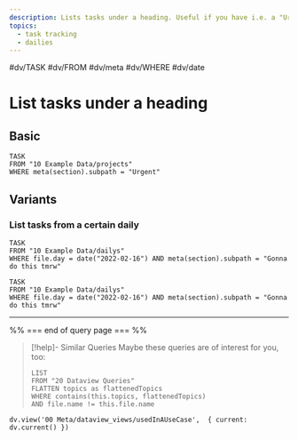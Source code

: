 ```yaml
---
description: Lists tasks under a heading. Useful if you have i.e. a "Urgent" heading in project files
topics:
  - task tracking
  - dailies
---
```

 #dv/TASK #dv/FROM #dv/meta #dv/WHERE #dv/date

# List tasks under a heading

## Basic 

```dataview
TASK 
FROM "10 Example Data/projects" 
WHERE meta(section).subpath = "Urgent"
```

## Variants

### List tasks from a certain daily

```dataview
TASK 
FROM "10 Example Data/dailys" 
WHERE file.day = date("2022-02-16") AND meta(section).subpath = "Gonna do this tmrw"
```
```dataview
TASK 
FROM "10 Example Data/dailys" 
WHERE file.day = date("2022-02-16") AND meta(section).subpath = "Gonna do this tmrw"
```

---
%% === end of query page === %%
> [!help]- Similar Queries
> Maybe these queries are of interest for you, too:
> ```dataview
> LIST
> FROM "20 Dataview Queries"
> FLATTEN topics as flattenedTopics
> WHERE contains(this.topics, flattenedTopics)
> AND file.name != this.file.name
> ```

```dataviewjs
dv.view('00 Meta/dataview_views/usedInAUseCase',  { current: dv.current() })
```
